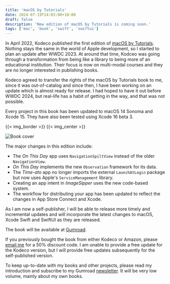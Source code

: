 ```yaml
---
title: 'macOS by Tutorials'
date: 2024-07-19T14:03:00+10:00
draft: false
description: 'New edition of macOS by Tutorials is coming soon.'
tags: ['mac', 'book', 'swift', 'swiftui']
---
```


In April 2022, Kodeco published the first edition of [macOS by Tutorials][1]. Nothing stays the same in the world of Apple development, so I started to plan an update after WWDC 2023. At around that time, Kodceo was going through a transformation from being like a library to being more of an educational institution. Their focus is now on multi-modal courses and they are no longer interested in publishing books.

Kodeco agreed to transfer the rights of the macOS by Tutorials book to me, since it was out-of-catalog and since then, I have been working on an update which is almost ready for release. I had hoped to have it out before WWDC 2024, but real-life has a habit of getting in the way, and that was not possible.

<!--more-->

Every project in this book has been updated to macOS 14 Sonoma and Xcode 15. They have also been tested using Xcode 16 beta 3.

{{< img_border >}}
{{< img_center >}}

![Book cover][i1]

The major changes in this edition include:

- The _On This Day_ app uses `NavigationSpiltView` instead of the older `NavigationView`.
- _On This Day_ implements the new `Observation` framework for its data.
- The _Time-ato_ app no longer imports the external `LaunchAtLogin` package but now uses Apple's `ServiceManagement` library.
- Creating an app intent in _ImageSipper_ uses the new code-based system.
- The workflow for distributing your app has been updated to reflect the changes in App Store Connect and Xcode.

As I am now a self-publisher, I will be able to release more timely and incremental updates and will incorporate the latest changes to macOS, Xcode Swift and SwiftUI as they are released.

The book will be available at [Gumroad][2].

If you previously bought the book from either Kodeco or Amazon, please [email me][3] for a 50% discount code.
I am unable to provide a free update for the Kodeco version, but I will provide free updates subsequently for the self-published version.

To keep up-to-date with my books and other projects, please read my introduction and subscribe to my Gumroad [newsletter][4]. It will be very low volume, mainly about my own books.

[1]: https://www.kodeco.com/books/macos-by-tutorials
[2]: https://sarahreichelt.gumroad.com/l/oximx
[3]: mailto:books@troz.net?subject=macOS%20by%20Tutorials%20Discount
[4]: https://sarahreichelt.gumroad.com/p/welcome-to-sarah-s-books
[contact]: /contact/
[kofi]: https://ko-fi.com/trozware
[i1]: /images/mos_cover_small.png
